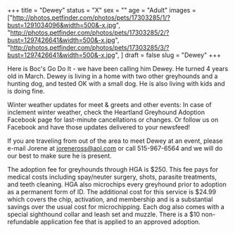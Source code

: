 +++
title = "Dewey"
status = "X"
sex = ""
age = "Adult"
images = ["http://photos.petfinder.com/photos/pets/17303285/1/?bust=1291034096&width=500&-x.jpg",
"http://photos.petfinder.com/photos/pets/17303285/2/?bust=1297426641&width=500&-x.jpg",
"http://photos.petfinder.com/photos/pets/17303285/3/?bust=1297426641&width=500&-x.jpg",
]
draft = false
slug = "Dewey"
+++

Here is Boc's Go Do It - we have been calling him Dewey. He turned 4 years old in March. Dewey is living in a home with two other greyhounds and a hunting dog, and tested OK with a small dog. He is also living with kids and is doing fine.


Winter weather updates for meet & greets and other events: In case of inclement winter weather, check the Heartland Greyhound Adoption Facebook page for last-minute cancellations or changes. Or follow us on Facebook and have those updates delivered to your newsfeed!


If you are traveling from out of the area to meet Dewey at an event, please e-mail Jorene at joreneross@aol.com or call 515-967-6564 and we will do our best to make sure he is present.

The adoption fee for greyhounds through HGA is $250. This fee pays for medical costs including spay/neuter surgery, shots, parasite treatments, and teeth cleaning. HGA also microchips every greyhound prior to adoption as a permanent form of ID. The additional cost for this service is $24.99 which covers the chip, activation, and membership and is a substantial savings over the usual cost for microchipping. Each dog also comes with a special sighthound collar and leash set and muzzle. There is a $10 non-refundable application fee that is applied to an approved adoption.

